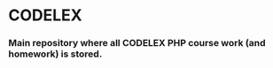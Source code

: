 <h1 color: white;> CODELEX </h1>

<h3> Main repository where all CODELEX PHP course work (and homework) is stored. </h3>


